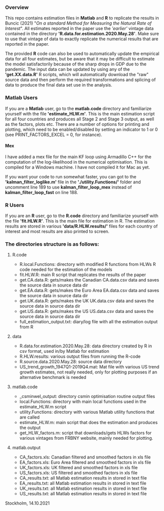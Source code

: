 ### Overview
<!-- Replication files for Buncic, D. (2021) "On a standard Method for Measuring the Natural Rate of Interest" -->

This repo contains estimation files in **Matlab** and **R** to replicate the results in Buncic (2021) "*On a standard Method for Measuring the Natural Rate of Interest*". All estimates reported in the paper use the *'earlier'* vintage data contained in the directory **'R.data.for.estimation.2020.May.28'**. Make sure to use that vintage of data to exactly replicate the numerical results that are reported in the paper. 

The provided **R** code can also be used to automatically update the empirical data for all four estimates, but be aware that it may be difficult to estimate the model satisfactorily because of the sharp drops in GDP due to the pandemic. The input data can be updated by using any of the **'get.XX.data.R'** R scripts, which will automatically download the "raw" source data and then perform the required transformations and splicing of data to produce the final data set use in the analysis.

<!-- The repo also provides data files, with the latest vintage of data stored in the directory **'R.data.for.estimation.2020.Oct.5'**. The R code can be used to automatically update the empirical data, but be aware that it may not be possible to successfully estimate the model due  -->
<!-- **NOTE:** All estimates reported in the paper use the *'earlier'* vintage data contained in the directory **'R.data.for.estimation.2020.May.28'**. Make sure to use that vintage of data to exactly replicate the results that are reported. If the input data is updated by using any of the **'get.XX.data.R'** R scripts, the results will be quantitatively different.  -->

### Matlab Users
If you are a **Matlab** user, go to the **matlab.code** directory and familiarize yourself with the file **'estimate_HLW.m'**. This is the main estimation script for all four countries and produces all Stage 2 and Stage 3 output, as well as the factors, plots etc. There are a number of options for printing and plotting, which need to be enabled/disabled by setting an indicator to 1 or 0 (see PRINT_FACTORS_EXCEL = 0, for instance).

#### Mex
I have added a mex file for the main KF loop using Armadillo C++ for the computation of the log-likelihood in the numerical optimisation. This is compiled for a Windows machine. I have not compiled it for Mac as yet. 

If you want your code to run somewhat faster, you can got to the **'kalman_filter_loglike.m'** file in the **'./utility.Functions/'** folder and uncomment line 189 to use **kalman_filter_loop_mex** instead of **kalman_filter_loop_fast** on line 188.

### R Users
If you are an **R** user, go to the **R.code** directory and familiarize yourself with the file **'fit.HLW.R'**. This is the main file for estimation in R. The estimation results are stored in various **'data/R.HLW.results/'** files for each country of interest and most results are also printed to screen. 


### The directories structure is as follows:
1. R.code
	- R.local.Functions: directory with modified R functions from HLWs R code needed for the estimation of the models
	- fit.HLW.R: main R script that replicates the results of the paper
	- get.CA.data.R: gets/makes the Canadian CA.data.csv data and saves the source data in source data dir
	- get.EA.data.R: gets/makes the Euro Area EA.data.csv data and saves the source data in source data dir
	- get.UK.data.R: gets/makes the UK UK.data.csv data and saves the source data in source data dir
	- get.US.data.R: gets/makes the US US.data.csv data and saves the source data in source data dir
	- full_estimation_output.txt: diary/log file with all the estimation output from R

2. data
	- R.data.for.estimation.2020.May.28: data directory created by R in csv format, used in/by Matlab for estimation 
	- R.HLW.results: various output files from running the R-code
	- R.source.data.2020.May.28: source data directory
	- US_trend_growth_1947Q1-2019Q4.mat: Mat file with various US trend growth estimates, not really needed, only for plotting purposes if an alternative benchmark is needed

3. matlab.code
	- _csminwel_output: directory csmin optimisation routine output files
	- local.Functions: directory with main local functions used in the estimate_HLW.m script
	- utility.Functions: directory with various Matlab utility functions that are called
	- estimate_HLW.m: main script that does the estimation and produces the output
	- get_HLW_factors.m: script that downloads/gets HLWs factors for various vintages from FRBNY website, mainly needed for plotting. 

4. matlab.output
	- CA_factors.xls: Canadian filtered and smoothed factors in xls file  
	- EA_factors.xls: Euro Area filtered and smoothed factors in xls file
	- UK_factors.xls: UK filtered and smoothed factors in xls file
	- US_factors.xls: US filtered and smoothed factors in xls file
	- CA_results.txt: all Matlab estimation results in stored in text file
	- EA_results.txt: all Matlab estimation results in stored in text file
	- UK_results.txt: all Matlab estimation results in stored in text file
	- US_results.txt: all Matlab estimation results in stored in text file


Stockholm, 14.10.2021
